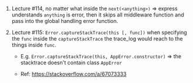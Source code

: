 1. Lecture #114, no matter what inside the `next(<anything>)` => express understands `anything` is error, then it skips all middleware function
    and pass into the global handling error function.

2. Lecture #115: `Error.captureStackTrace(this [, func])` when specifying the `func` inside the `captureStackTrace` the trace_log would reach to the things inside `func`.
    
    - E.g. `Error.captureStackTrace(this, AppError.constructor)` => the stacktrace doesn't contain class `AppError`
    
    - Ref: https://stackoverflow.com/a/67073333